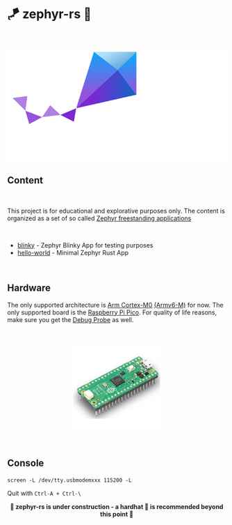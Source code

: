 # 🪁 zephyr-rs 🦀

<br>

<p align="center">
    <img src="./zephyr.svg">
</p>

## Content

<br>

This project is for educational and explorative purposes only. The content is organized as a set of so called
[Zephyr freestanding applications](https://docs.zephyrproject.org/latest/develop/application/index.html#zephyr-freestanding-application)

<br>

- [blinky](./blinky/) - Zephyr Blinky App for testing purposes
- [hello-world](./hello-world/) - Minimal Zephyr Rust App

<br>

## Hardware

The only supported architecture is [Arm Cortex-M0](https://developer.arm.com/Processors/Cortex-M0)
[(Armv6-M)](https://developer.arm.com/documentation/ddi0419/latest/) for now. The only supported board is the
[Raspberry Pi Pico](https://www.raspberrypi.com/products/raspberry-pi-pico/). For quality of life reasons,
make sure you get the [Debug Probe](https://www.raspberrypi.com/products/debug-probe/) as well.

<br>

<p align="center">
    <img src="./RASP_PI_PICO_H_01.jpg" widht="400" height="200">
</p>

<br>

## Console

`screen -L /dev/tty.usbmodemxxx 115200 -L`

Quit with `Ctrl-A + Ctrl-\`

<p align="center">
<b>🚧 zephyr-rs is under construction - a hardhat 👷 is recommended beyond this point 🚧</b>
</p>